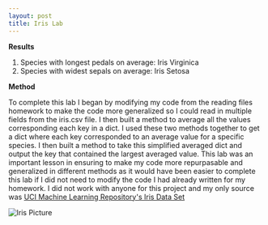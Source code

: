 ```yaml
---
layout: post
title: Iris Lab
---
```

**Results**
1. Species with longest pedals on average: Iris Virginica
2. Species with widest sepals on average: Iris Setosa  

**Method**  

To complete this lab I began by modifying my code from the reading files homework to make the code more generalized so I could read in multiple fields from the iris.csv file. I then built a method to average all the values corresponding each key in a dict. I used these two methods together to get a dict where each key corresponded to an average value for a specific species. I then built a method to take this simplified averaged dict and output the key that contained the largest averaged value. This lab was an important lesson in ensuring to make my code more repurpasable and generalized in different methods as it would have been easier to complete this lab if I did not need to modify the code I had already written for my homework. I did not work with anyone for this project and my only source was [UCI Machine Learning Repository's Iris Data Set](https://archive.ics.uci.edu/ml/datasets/Iris)

![Iris Picture](https://upload.wikimedia.org/wikipedia/commons/thumb/4/49/Iris_germanica_%28Purple_bearded_Iris%29%2C_Wakehurst_Place%2C_UK_-_Diliff.jpg/440px-Iris_germanica_%28Purple_bearded_Iris%29%2C_Wakehurst_Place%2C_UK_-_Diliff.jpg)
